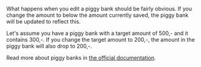 What happens when you edit a piggy bank should be fairly obvious. If you change the amount to below the amount currently saved, the piggy bank will be updated to reflect this. 

Let's assume you have a piggy bank with a target amount of 500,- and it contains 300,-. If you change the target amount to 200,-, the amount in the piggy bank will also drop to 200,-.

Read more about piggy banks in [the official documentation](https://firefly-iii.readthedocs.io/en/latest/advanced/piggies.html).
